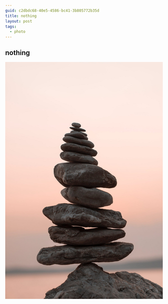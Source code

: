 ```yaml
---
guid: c2dbdc68-40e5-4586-bc41-3b805772b35d
title: nothing
layout: post
tags:
  - photo
---
```


## nothing

![ston](/assets/2023-09-05-nothing/ston.jpg)

